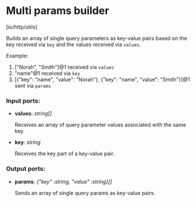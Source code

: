 # Multi params builder

[io/http/utils]

Builds an array of single query parameters as key-value pairs based on the key received via `key` and the values received via `values`.

Example:
1. ["Norah", "Smith"]@1 received via `values`
2. "name"@1 received via `key`
3. [{"key": "name", "value": "Norah"}, {"key": "name", "value": "Smith"}]@1 sent via `params`

### Input ports:

* __values__: _string[]_

    Receives an array of query parameter values associated with the same key.



* __key__: _string_

    Receives the key part of a key-value pair.



### Output ports:

* __params__: _{"key" :string, "value" :string}[]_

    Sends an array of single query params as key-value pairs.



